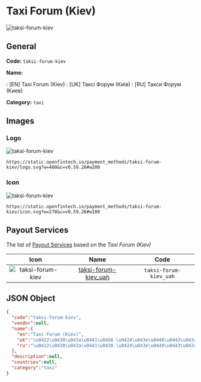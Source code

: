 
# Taxi Forum (Kiev) 
![taksi-forum-kiev](https://static.openfintech.io/payment_methods/taksi-forum-kiev/logo.svg?w=400&c=v0.59.26#w200)  

## General 
**Code:** `taksi-forum-kiev` 
 
**Name:** 
 
:	[EN] Taxi Forum (Kiev) 
:	[UK] Таксі Форум (Київ) 
:	[RU] Такси Форум (Киев) 
 
**Category:** `taxi` 
 

## Images 

### Logo 
![taksi-forum-kiev](https://static.openfintech.io/payment_methods/taksi-forum-kiev/logo.svg?w=400&c=v0.59.26#w200)  

```
https://static.openfintech.io/payment_methods/taksi-forum-kiev/logo.svg?w=400&c=v0.59.26#w200
```  

### Icon 
![taksi-forum-kiev](https://static.openfintech.io/payment_methods/taksi-forum-kiev/icon.svg?w=278&c=v0.59.26#w100)  

```
https://static.openfintech.io/payment_methods/taksi-forum-kiev/icon.svg?w=278&c=v0.59.26#w100
```  

## Payout Services 
 
The list of [Payout Services](/payout-services/) based on the _Taxi Forum (Kiev)_ 

|Icon|Name|Code| 
|:---:|:---:|:---:| 
|![taksi-forum-kiev](https://static.openfintech.io/payout_methods/taksi-forum-kiev/icon.svg?w=278&c=v0.59.26#w40) |[taksi-forum-kiev_uah](/payout-services/taksi-forum-kiev_uah/)|`taksi-forum-kiev_uah`| 
 

## JSON Object 

```json
{
  "code":"taksi-forum-kiev",
  "vendor":null,
  "name":{
    "en":"Taxi Forum (Kiev)",
    "uk":"\u0422\u0430\u043a\u0441\u0456 \u0424\u043e\u0440\u0443\u043c (\u041a\u0438\u0457\u0432)",
    "ru":"\u0422\u0430\u043a\u0441\u0438 \u0424\u043e\u0440\u0443\u043c (\u041a\u0438\u0435\u0432)"
  },
  "description":null,
  "countries":null,
  "category":"taxi"
}
```  
